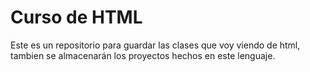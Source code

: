 # Curso de HTML
Este es un repositorio para guardar las clases que voy viendo de html, 
tambien se almacenarán los proyectos hechos en este lenguaje.